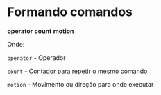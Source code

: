 # Formando comandos

**operator** **count** **motion**

Onde:

`operator` - Operador

`count`    - Contador para repetir o mesmo comando

`motion`   - Movimento ou direção para onde executar